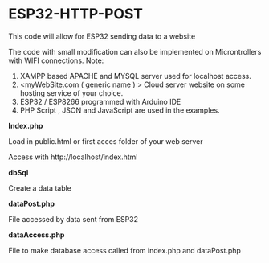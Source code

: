 # ESP32-HTTP-POST
This <Easy to implement > code will allow for ESP32 sending  data to a  website

The code with small modification can also be implemented on Microntrollers with WIFI connections.
Note:

1)	XAMPP based APACHE and MYSQL server used for localhost access.
2)	<myWebSite.com ( generic name ) > Cloud server website   on some hosting service of your choice.
3)	ESP32 / ESP8266 programmed with Arduino IDE
4)	PHP Script , JSON and JavaScript are used in the examples.

**Index.php**

  Load in public.html or first acces folder of your web server

  Access with http://localhost/index.html 
  
**dbSql**

  Create a data table
  
**dataPost.php**

  File accessed by data sent from ESP32
  
**dataAccess.php**

  File to make database access called from index.php and dataPost.php
  
